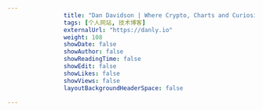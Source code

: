 ---
                title: "Dan Davidson | Where Crypto, Charts and Curiosity Collide"
                tags: [个人网站, 技术博客]
                externalUrl: "https://danly.io"
                weight: 108
                showDate: false
                showAuthor: false
                showReadingTime: false
                showEdit: false
                showLikes: false
                showViews: false
                layoutBackgroundHeaderSpace: false
                ---

